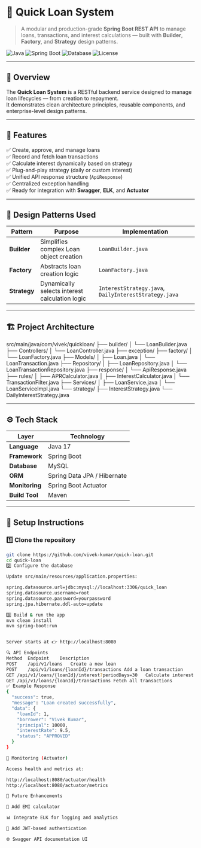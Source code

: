 # 💸 Quick Loan System
> A modular and production-grade **Spring Boot REST API** to manage loans, transactions, and interest calculations — built with **Builder**, **Factory**, and **Strategy** design patterns.

![Java](https://img.shields.io/badge/Java-17-orange)
![Spring Boot](https://img.shields.io/badge/SpringBoot-3.3.0-brightgreen)
![Database](https://img.shields.io/badge/MySQL-8.0-blue)
![License](https://img.shields.io/badge/License-MIT-lightgrey)

---

## 🧭 Overview

The **Quick Loan System** is a RESTful backend service designed to manage loan lifecycles — from creation to repayment.  
It demonstrates clean architecture principles, reusable components, and enterprise-level design patterns.

---

## 🎯 Features

✅ Create, approve, and manage loans  
✅ Record and fetch loan transactions  
✅ Calculate interest dynamically based on strategy  
✅ Plug-and-play strategy (daily or custom interest)  
✅ Unified API response structure (`ApiResponse`)  
✅ Centralized exception handling  
✅ Ready for integration with **Swagger**, **ELK**, and **Actuator**

---

## 🧠 Design Patterns Used

| Pattern | Purpose | Implementation |
|----------|----------|----------------|
| **Builder** | Simplifies complex Loan object creation | `LoanBuilder.java` |
| **Factory** | Abstracts loan creation logic | `LoanFactory.java` |
| **Strategy** | Dynamically selects interest calculation logic | `InterestStrategy.java`, `DailyInterestStrategy.java` |

---

## 🏗️ Project Architecture

src/main/java/com/vivek/quickloan/
├── builder/
│ └── LoanBuilder.java
├── Controllers/
│ └── LoanController.java
├── exception/
├── factory/
│ └── LoanFactory.java
├── Models/
│ ├── Loan.java
│ └── LoanTransaction.java
├── Repository/
│ ├── LoanRepository.java
│ └── LoanTransactionRepository.java
├── response/
│ └── ApiResponse.java
├── rules/
│ ├── APRCalculator.java
│ ├── InterestCalculator.java
│ └── TransactionFilter.java
├── Services/
│ ├── LoanService.java
│ └── LoanServiceImpl.java
└── strategy/
├── InterestStrategy.java
└── DailyInterestStrategy.java


---

## ⚙️ Tech Stack

| Layer | Technology |
|-------|-------------|
| **Language** | Java 17 |
| **Framework** | Spring Boot |
| **Database** | MySQL |
| **ORM** | Spring Data JPA / Hibernate |
| **Monitoring** | Spring Boot Actuator |
| **Build Tool** | Maven |

---

## 🚀 Setup Instructions

### 1️⃣ Clone the repository
```bash
git clone https://github.com/vivek-kumar/quick-loan.git
cd quick-loan
2️⃣ Configure the database

Update src/main/resources/application.properties:

spring.datasource.url=jdbc:mysql://localhost:3306/quick_loan
spring.datasource.username=root
spring.datasource.password=yourpassword
spring.jpa.hibernate.ddl-auto=update

3️⃣ Build & run the app
mvn clean install
mvn spring-boot:run


Server starts at 👉 http://localhost:8080

🔍 API Endpoints
Method	Endpoint	Description
POST	/api/v1/loans	Create a new loan
POST	/api/v1/loans/{loanId}/transactions	Add a loan transaction
GET	/api/v1/loans/{loanId}/interest?periodDays=30	Calculate interest
GET	/api/v1/loans/{loanId}/transactions	Fetch all transactions
✅ Example Response
{
  "success": true,
  "message": "Loan created successfully",
  "data": {
    "loanId": 1,
    "borrower": "Vivek Kumar",
    "principal": 10000,
    "interestRate": 9.5,
    "status": "APPROVED"
  }
}

🧾 Monitoring (Actuator)

Access health and metrics at:

http://localhost:8080/actuator/health
http://localhost:8080/actuator/metrics

📘 Future Enhancements

🧮 Add EMI calculator

📊 Integrate ELK for logging and analytics

🔐 Add JWT-based authentication

🌐 Swagger API documentation UI
  
